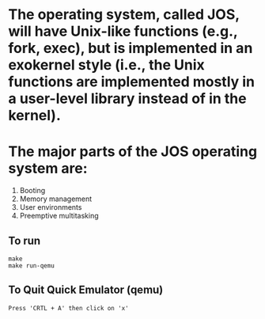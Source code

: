 # The operating system, called JOS, will have Unix-like functions (e.g., fork, exec), but is implemented in an exokernel style (i.e., the Unix functions are implemented mostly in a user-level library instead of in the kernel). 
# The major parts of the JOS operating system are:

1. Booting
2. Memory management
3. User environments
4. Preemptive multitasking

## To run

```make```<br>
```make run-qemu```

## To Quit Quick Emulator (qemu)
``` Press 'CRTL + A' then click on 'x' ```
